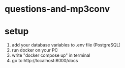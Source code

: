 # questions-and-mp3conv

# setup

1. add your database variables to .env file (PostgreSQL)
2. run docker on your PC
3. write "docker compose up" in terminal
4. go to http://localhost:8000/docs